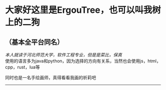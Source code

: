 # 大家好这里是ErgouTree，也可以叫我树上的二狗  
## （基本全平台同名）  

  
*本人就读于河北师范大学，软件工程专业，但是是菜比，保真*  
使用的语言多为java和python，因为选择的方向有关系，当然也会使用js，html，cpp，rust，lua等  

同时也是一名手绘画师，真得看看我画的祈莉吧  
***  
